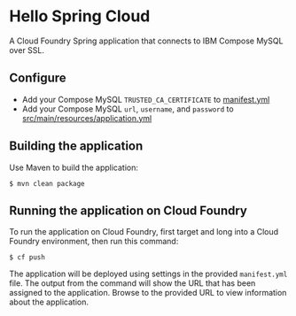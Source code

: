 Hello Spring Cloud
============

A Cloud Foundry Spring application that connects to IBM Compose MySQL over SSL.

## Configure

- Add your Compose MySQL `TRUSTED_CA_CERTIFICATE` to [manifest.yml](./manifest.yml)
- Add your Compose MySQL `url`, `username`, and `password` to [src/main/resources/application.yml](./src/main/resources/application.yml)

## Building the application

Use Maven to build the application:

~~~
$ mvn clean package
~~~

## Running the application on Cloud Foundry

To run the application on Cloud Foundry, first target and long into a Cloud Foundry environment, then run this command:

~~~
$ cf push
~~~

The application will be deployed using settings in the provided `manifest.yml` file. The output from the command will show the URL that has been assigned to the application. Browse to the provided URL to view information about the application.

